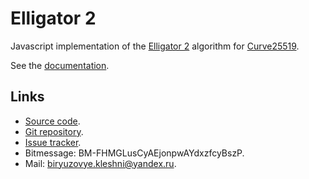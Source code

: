 Elligator 2
===========

Javascript implementation of the [Elligator 2](http://elligator.cr.yp.to/elligator-20130828.pdf) algorithm for [Curve25519](https://cr.yp.to/ecdh.html).

See the [documentation](Documentation.md).

Links
-----

* [Source code](https://github.com/Kleshni/Elligator-2/archive/master.zip).
* [Git repository](https://github.com/Kleshni/Elligator-2.git).
* [Issue tracker](https://github.com/Kleshni/Elligator-2/issues).
* Bitmessage: BM-FHMGLusCyAEjonpwAYdxzfcyBszP.
* Mail: [biryuzovye.kleshni@yandex.ru](mailto:biryuzovye.kleshni@yandex.ru).
